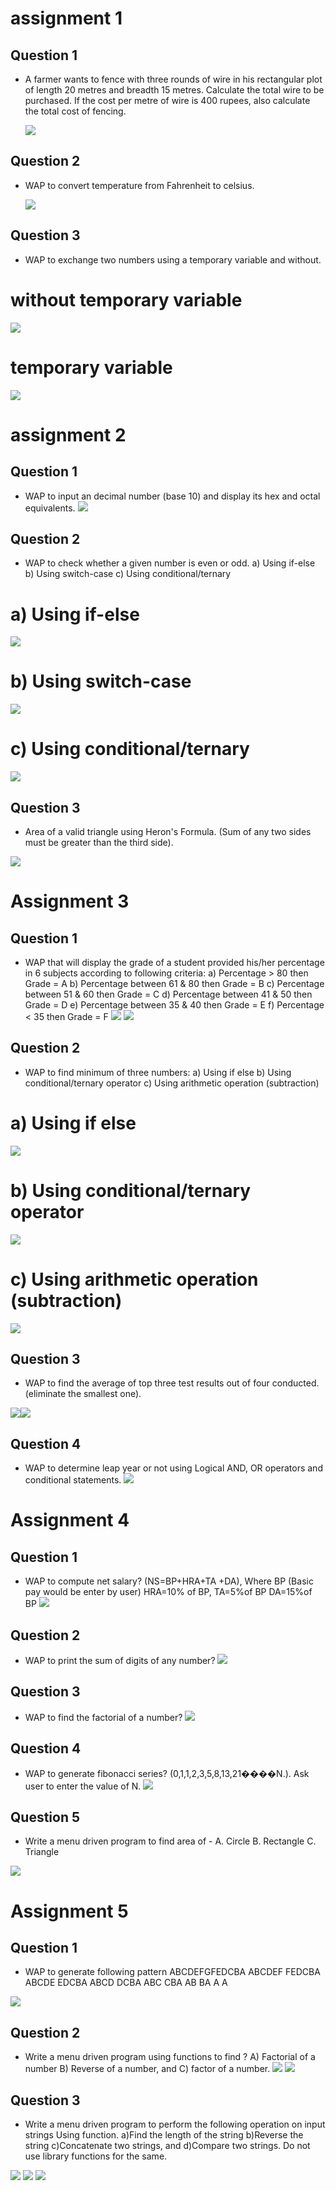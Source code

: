 
# assignment 1

## Question 1
* A farmer wants to fence with three rounds of wire in his rectangular plot of length 20 metres and breadth 15 metres. Calculate the total wire to be purchased. If the cost per metre of wire is 400 rupees, also calculate the total cost of fencing.

  ![ ](https://raw.githubusercontent.com/ShuBhamg0sain/c-assignment-coding/main/Lab%20assignment%201/IMG_20201220_181502.jpg)



## Question 2
* WAP to convert temperature from Fahrenheit to celsius.

  ![ ](https://raw.githubusercontent.com/ShuBhamg0sain/c-assignment-coding/main/Lab%20assignment%201/IMG_20201220_181428.jpg)




## Question 3
* WAP to exchange two numbers using a temporary variable and without.

# without temporary variable

  ![ ](https://raw.githubusercontent.com/ShuBhamg0sain/c-lab-assignment/main/Lab%20assignment%201/Screenshot_20201225_094840.jpg)

# temporary variable

  ![ ](https://raw.githubusercontent.com/ShuBhamg0sain/c-assignment-coding/main/Lab%20assignment%201/IMG_20201220_181529.jpg)




# assignment 2

## Question 1

* WAP to input an decimal number (base 10) and display its hex and octal equivalents.
![ ](https://raw.githubusercontent.com/ShuBhamg0sain/c-lab-assignment/main/Lab%20assignment%202/IMG_20201228_094236.jpg)





## Question 2

* WAP to check whether a given number is even or odd.
	a) Using if-else
	b) Using switch-case
	c) Using conditional/ternary
# a) Using if-else 
![ ](https://raw.githubusercontent.com/ShuBhamg0sain/c-assignment-coding/main/Lab%20assignment%202/Screenshot_20201220_192113.jpg)


# b) Using switch-case

![ ](https://raw.githubusercontent.com/ShuBhamg0sain/c-------------------lab------------------assignment/main/Lab%20assignment%202/IMG_20201228_200445.jpg)

# c) Using conditional/ternary
![ ](https://raw.githubusercontent.com/ShuBhamg0sain/c-------------------lab------------------assignment/main/Lab%20assignment%202/Screenshot_20201228_210745.jpg)


## Question 3


* Area of a valid triangle using Heron's Formula. (Sum of any two sides must be greater than the third side).

![ ](https://raw.githubusercontent.com/ShuBhamg0sain/c-lab-assignment/main/Lab%20assignment%202/Screenshot_20201221_004152.jpg)



# Assignment 3

## Question 1



* WAP that will display the grade of a student provided his/her percentage in 6 subjects according to following criteria:
	a) Percentage > 80 then Grade = A
	b) Percentage between 61 & 80 then Grade = B
	c) Percentage between 51 & 60 then Grade = C
	d) Percentage between 41 & 50 then Grade = D
	e) Percentage between 35 & 40 then Grade = E
	f) Percentage < 35 then Grade = F
![ ](https://raw.githubusercontent.com/ShuBhamg0sain/c-assignment-coding/main/Lab%20assignment%203/IMG_20201220_212434.jpg) ![ ](https://raw.githubusercontent.com/ShuBhamg0sain/c-assignment-coding/main/Lab%20assignment%203/IMG_20201220_212506.jpg)


## Question 2

* WAP to find minimum of three numbers:
	a) Using if else
	b) Using conditional/ternary operator
	c) Using arithmetic operation (subtraction)
# a) Using if else
![ ](https://raw.githubusercontent.com/ShuBhamg0sain/c-------------------lab------------------assignment/main/Lab%20assignment%203/IMG_20201228_205008.jpg)


# b) Using conditional/ternary operator
![ ](https://raw.githubusercontent.com/ShuBhamg0sain/c-------------------lab------------------assignment/main/Lab%20assignment%203/IMG_20201229_085123.jpg)


# c) Using arithmetic operation (subtraction)
![ ](https://raw.githubusercontent.com/ShuBhamg0sain/c-------------------lab------------------assignment/main/Lab%20assignment%203/Screenshot_20201229_123947.jpg)

## Question 3

* WAP to find the average of top three test results out of four conducted. (eliminate the smallest one).

![ ](https://raw.githubusercontent.com/ShuBhamg0sain/c-assignment-coding/main/Lab%20assignment%203/IMG_20201221_000040.jpg)![ ](https://raw.githubusercontent.com/ShuBhamg0sain/c-assignment-coding/main/Lab%20assignment%203/IMG_20201221_000125.jpg)




## Question 4

* WAP to determine leap year or not using Logical AND, OR operators and conditional statements.
![ ](https://raw.githubusercontent.com/ShuBhamg0sain/c-assignment-coding/main/Lab%20assignment%203/Screenshot_20201221_001310.jpg)




# Assignment 4

## Question 1

* WAP to compute net salary? (NS=BP+HRA+TA +DA), Where BP (Basic pay would be enter by user) HRA=10% of BP, TA=5%of BP DA=15%of BP
![ ](https://raw.githubusercontent.com/ShuBhamg0sain/c-------------------lab------------------assignment/main/Lab%20assignment%204/IMG_20210116_171011.jpg)


## Question 2

* WAP to print the sum of digits of any number?
![ ](https://raw.githubusercontent.com/ShuBhamg0sain/c-------------------lab------------------assignment/main/Lab%20assignment%204/Screenshot_20210116_173602.jpg)



## Question 3

* WAP to find the factorial of a number?
![ ](https://raw.githubusercontent.com/ShuBhamg0sain/c-------------------lab------------------assignment/main/Lab%20assignment%204/IMG_20210117_101928.jpg)



## Question 4

* WAP to generate fibonacci series? (0,1,1,2,3,5,8,13,21����N.). Ask user to enter the value of N.
![ ](https://raw.githubusercontent.com/ShuBhamg0sain/c-------------------lab------------------assignment/main/Lab%20assignment%204/IMG_20210117_101913.jpg)


## Question 5

* Write a menu driven program to find area of - 
	A. Circle
	B. Rectangle
	C. Triangle

![ ](https://raw.githubusercontent.com/ShuBhamg0sain/c-------------------lab------------------assignment/main/Lab%20assignment%204/IMG_20210117_105140.jpg)

# Assignment 5

## Question 1

* WAP to generate following pattern
			ABCDEFGFEDCBA
			ABCDEF FEDCBA
			ABCDE   EDCBA
			ABCD	 DCBA
			ABC	  CBA
			AB	   BA
			A	    A

![ ](https://raw.githubusercontent.com/ShuBhamg0sain/c-------------------lab------------------assignment/main/Lab%20assignment%205/IMG_20210119_231105.jpg)



## Question 2

* Write a menu driven program  using functions to find ? A) Factorial of a number B) Reverse of a number, and C) factor of a number.
![ ](https://raw.githubusercontent.com/ShuBhamg0sain/c-------------------lab------------------assignment/main/Lab%20assignment%205/IMG_20210120_153205.jpg)
![ ](https://raw.githubusercontent.com/ShuBhamg0sain/c-------------------lab------------------assignment/main/Lab%20assignment%205/IMG_20210120_153133.jpg)



## Question 3

* Write a menu driven program to perform the following operation on input strings Using function. a)Find the length of the string b)Reverse the string c)Concatenate two strings, and d)Compare two strings. Do not use library functions for the same.


![ ](https://raw.githubusercontent.com/ShuBhamg0sain/c-------------------lab------------------assignment/main/Lab%20assignment%205/IMG_20210301_123245.jpg)
![ ](https://raw.githubusercontent.com/ShuBhamg0sain/c-------------------lab------------------assignment/main/Lab%20assignment%205/IMG_20210301_123216.jpg)
![ ](https://raw.githubusercontent.com/ShuBhamg0sain/c-------------------lab------------------assignment/main/Lab%20assignment%205/IMG_20210301_123345.jpg)






